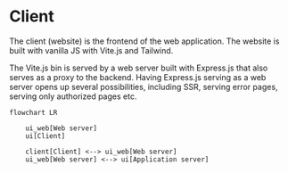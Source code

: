 # Client

The client (website) is the frontend of the web application. The website is built with vanilla JS with Vite.js and Tailwind.

The Vite.js bin is served by a web server built with Express.js that also serves as a proxy to the backend. Having Express.js serving as a web server opens up several possibilities, including SSR, serving error pages, serving only authorized pages etc.

```mermaid
flowchart LR

    ui_web[Web server]
    ui[Client]

    client[Client] <--> ui_web[Web server]
    ui_web[Web server] <--> ui[Application server]
```